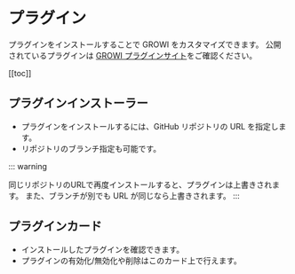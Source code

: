 # プラグイン

プラグインをインストールすることで GROWI をカスタマイズできます。
公開されているプラグインは [GROWI プラグインサイト](https://growi.org/plugins)をご確認ください。

[[toc]]

## プラグインインストーラー

- プラグインをインストールするには、GitHub リポジトリの URL を指定します。
- リポジトリのブランチ指定も可能です。

::: warning

同じリポジトリのURLで再度インストールすると、プラグインは上書きされます。
また、ブランチが別でも URL が同じなら上書きされます。
:::

## プラグインカード

- インストールしたプラグインを確認できます。
- プラグインの有効化/無効化や削除はこのカード上で行えます。
